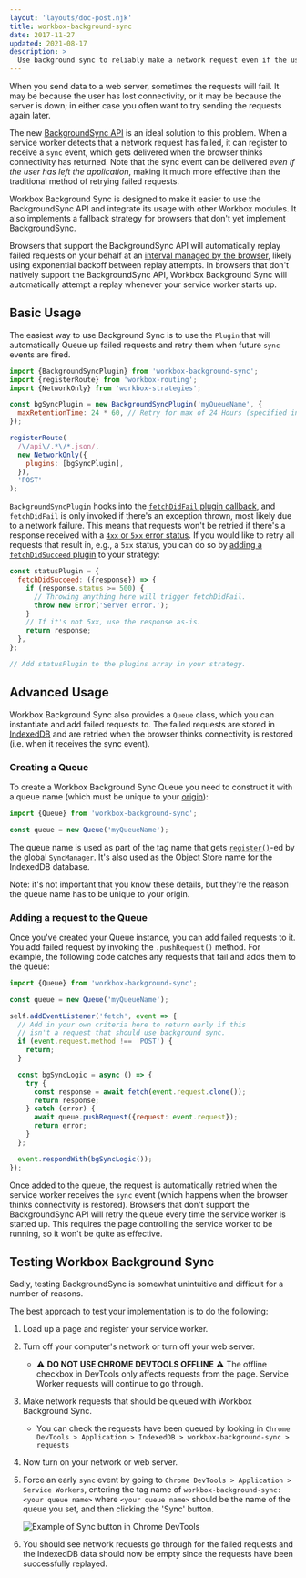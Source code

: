 ```yaml
---
layout: 'layouts/doc-post.njk'
title: workbox-background-sync
date: 2017-11-27
updated: 2021-08-17
description: >
  Use background sync to reliably make a network request even if the user is offline.
---
```


When you send data to a web server, sometimes the requests will fail. It
may be because the user has lost connectivity, or it may be because the
server is down; in either case you often want to try sending the requests
again later.

The new [BackgroundSync API](https://wicg.github.io/BackgroundSync/spec/)
is an ideal solution to this problem. When a service worker detects that a
network request has failed, it can register to receive a `sync` event,
which gets delivered when the browser thinks connectivity has returned.
Note that the sync event can be delivered _even if the user has left the
application_, making it much more effective than the traditional method of
retrying failed requests.

Workbox Background Sync is designed to make it easier to use the
BackgroundSync API and integrate its usage with other Workbox modules. It
also implements a fallback strategy for browsers that don't yet implement
BackgroundSync.

Browsers that support the BackgroundSync API will automatically replay failed
requests on your behalf at an
[interval managed by the browser](/web/updates/2015/12/background-sync#how_to_request_a_background_sync),
likely using exponential backoff between replay attempts. In browsers that
don't natively support the BackgroundSync API, Workbox Background Sync will
automatically attempt a replay whenever your service worker starts up.

## Basic Usage

The easiest way to use Background Sync is to use the `Plugin` that will
automatically Queue up failed requests and retry them when future `sync`
events are fired.

```js
import {BackgroundSyncPlugin} from 'workbox-background-sync';
import {registerRoute} from 'workbox-routing';
import {NetworkOnly} from 'workbox-strategies';

const bgSyncPlugin = new BackgroundSyncPlugin('myQueueName', {
  maxRetentionTime: 24 * 60, // Retry for max of 24 Hours (specified in minutes)
});

registerRoute(
  /\/api\/.*\/*.json/,
  new NetworkOnly({
    plugins: [bgSyncPlugin],
  }),
  'POST'
);
```

`BackgroundSyncPlugin` hooks into the
[`fetchDidFail` plugin callback](/web/tools/workbox/guides/using-plugins), and
`fetchDidFail` is only invoked if there's an exception thrown, most likely due
to a network failure. This means that requests won't be retried if there's a
response received with a
[`4xx` or `5xx` error status](https://developer.mozilla.org/en-US/docs/Web/HTTP/Status).
If you would like to retry all requests that result in, e.g., a `5xx` status,
you can do so by
[adding a `fetchDidSucceed` plugin](https://github.com/GoogleChrome/workbox/issues/2599#issuecomment-900304969)
to your strategy:

```js
const statusPlugin = {
  fetchDidSucceed: ({response}) => {
    if (response.status >= 500) {
      // Throwing anything here will trigger fetchDidFail.
      throw new Error('Server error.');
    }
    // If it's not 5xx, use the response as-is.
    return response;
  },
};

// Add statusPlugin to the plugins array in your strategy.
```

## Advanced Usage

Workbox Background Sync also provides a `Queue` class, which you can
instantiate and add failed requests to. The failed requests are stored
in [IndexedDB](https://developer.mozilla.org/en-US/docs/Web/API/IndexedDB_API)
and are retried when the browser thinks connectivity is restored (i.e.
when it receives the sync event).

### Creating a Queue

To create a Workbox Background Sync Queue you need to construct it with
a queue name (which must be unique to your
[origin](https://developer.mozilla.org/en-US/docs/Web/Security/Same-origin_policy#Definition_of_an_origin)):

```js
import {Queue} from 'workbox-background-sync';

const queue = new Queue('myQueueName');
```

The queue name is used as part of the tag name that gets
[`register()`](https://wicg.github.io/BackgroundSync/spec/#dom-syncmanager-register)-ed
by the global
[`SyncManager`](https://wicg.github.io/BackgroundSync/spec/#sync-manager-interface). It's
also used as the
[Object Store](https://developer.mozilla.org/en-US/docs/Web/API/IDBObjectStore) name for
the IndexedDB database.

Note: it's not important that you know these details, but they're the reason
the queue name has to be unique to your origin.

### Adding a request to the Queue

Once you've created your Queue instance, you can add failed requests to it.
You add failed request by invoking the `.pushRequest()` method. For example,
the following code catches any requests that fail and adds them to the queue:

```js
import {Queue} from 'workbox-background-sync';

const queue = new Queue('myQueueName');

self.addEventListener('fetch', event => {
  // Add in your own criteria here to return early if this
  // isn't a request that should use background sync.
  if (event.request.method !== 'POST') {
    return;
  }

  const bgSyncLogic = async () => {
    try {
      const response = await fetch(event.request.clone());
      return response;
    } catch (error) {
      await queue.pushRequest({request: event.request});
      return error;
    }
  };

  event.respondWith(bgSyncLogic());
});
```

Once added to the queue, the request is automatically retried when the
service worker receives the `sync` event (which happens when the browser
thinks connectivity is restored). Browsers that don't support the
BackgroundSync API will retry the queue every time the service worker is
started up. This requires the page controlling the service worker to be
running, so it won't be quite as effective.

## Testing Workbox Background Sync

Sadly, testing BackgroundSync is somewhat unintuitive and difficult
for a number of reasons.

The best approach to test your implementation is to do the following:

1. Load up a page and register your service worker.
1. Turn off your computer's network or turn off your web server.
   - ⚠️ **DO NOT USE CHROME DEVTOOLS OFFLINE** ⚠️ The offline checkbox in
     DevTools only affects requests from the page. Service Worker requests
     will continue to go through.
1. Make network requests that should be queued with Workbox Background Sync.
   - You can check the requests have been queued by looking in
     `Chrome DevTools > Application > IndexedDB > workbox-background-sync > requests`
1. Now turn on your network or web server.
1. Force an early `sync` event by going to
   `Chrome DevTools > Application > Service Workers`, entering the tag name of
   `workbox-background-sync:<your queue name>` where `<your queue name>` should be
   the name of the queue you set, and then clicking the 'Sync' button.

   ![Example of Sync button in Chrome DevTools](../images/modules/workbox-background-sync/devtools-sync.png)

1. You should see network requests go through for the failed requests and
   the IndexedDB data should now be empty since the requests have been
   successfully replayed.
